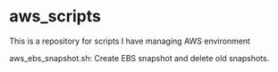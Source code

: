 # aws_scripts

This is a repository for scripts I have managing AWS environment

aws_ebs_snapshot.sh: Create EBS snapshot and delete old snapshots.
